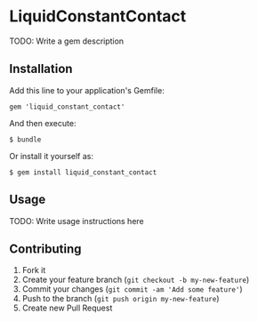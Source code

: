 # LiquidConstantContact

TODO: Write a gem description

## Installation

Add this line to your application's Gemfile:

    gem 'liquid_constant_contact'

And then execute:

    $ bundle

Or install it yourself as:

    $ gem install liquid_constant_contact

## Usage

TODO: Write usage instructions here

## Contributing

1. Fork it
2. Create your feature branch (`git checkout -b my-new-feature`)
3. Commit your changes (`git commit -am 'Add some feature'`)
4. Push to the branch (`git push origin my-new-feature`)
5. Create new Pull Request